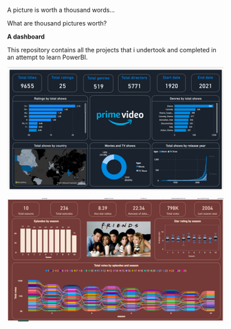  A picture is worth a thousand words...
 
 What are thousand pictures worth? 
 
 **A dashboard**

 This repository contains all the projects that i undertook and completed in an attempt to learn PowerBI.

 ![alt text](https://github.com/dhiman-A/PowerBI_Dashboards/blob/main/Amazon%20prime%20video/Final%20dashboard.png?raw=true)

 ![alt text](https://github.com/dhiman-A/PowerBI_Dashboards/blob/main/Friends/final_dashboard.png?raw=true)
